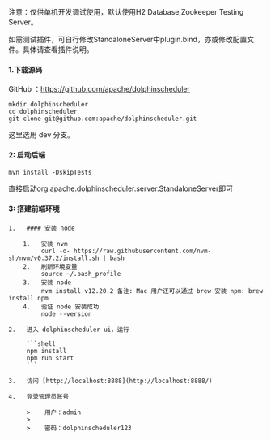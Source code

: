 注意：仅供单机开发调试使用，默认使用H2 Database,Zookeeper Testing Server。

如需测试插件，可自行修改StandaloneServer中plugin.bind，亦或修改配置文件。具体请查看插件说明。
#### 1.下载源码

GitHub ：https://github.com/apache/dolphinscheduler

```shell
mkdir dolphinscheduler
cd dolphinscheduler
git clone git@github.com:apache/dolphinscheduler.git
```
这里选用 dev 分支。
#### 2: 启动后端
```
mvn install -DskipTests
```
直接启动org.apache.dolphinscheduler.server.StandaloneServer即可

#### 3: 搭建前端环境

    1.   #### 安装 node

        1.   安装 nvm
             curl -o- https://raw.githubusercontent.com/nvm-sh/nvm/v0.37.2/install.sh | bash
        2.   刷新环境变量
             source ~/.bash_profile
        3.   安装 node
             nvm install v12.20.2 备注: Mac 用户还可以通过 brew 安装 npm: brew install npm
        4.   验证 node 安装成功
             node --version

    2.   进入 dolphinscheduler-ui，运行

         ```shell
         npm install
         npm run start
         ```

    3.   访问 [http://localhost:8888](http://localhost:8888/)

    4.   登录管理员账号

         >    用户：admin
         >
         >    密码：dolphinscheduler123



